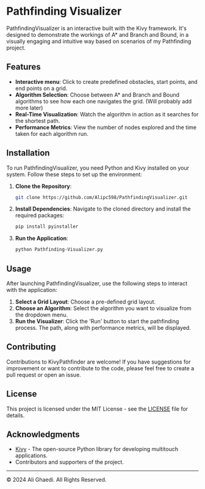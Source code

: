 
# Pathfinding Visualizer

PathfindingVisualizer is an interactive built with the Kivy framework. It's designed to demonstrate the workings of A* and Branch and Bound, in a visually engaging and intuitive way based on scenarios of my Pathfinding project.

## Features

- **Interactive menu**: Click to create predefined obstacles, start points, and end points on a grid.
- **Algorithm Selection**: Choose between A* and Branch and Bound algorithms to see how each one navigates the grid. (Will probably add more later)
- **Real-Time Visualization**: Watch the algorithm in action as it searches for the shortest path.
- **Performance Metrics**: View the number of nodes explored and the time taken for each algorithm run.

## Installation

To run PathfindingVisualizer, you need Python and Kivy installed on your system. Follow these steps to set up the environment:

1. **Clone the Repository**:
   ```bash
   git clone https://github.com/Alipc598/PathfindingVisualizer.git
   ```
   
2. **Install Dependencies**:
   Navigate to the cloned directory and install the required packages:
   ```bash
   pip install pyinstaller
   ```

3. **Run the Application**:
   ```bash
   python Pathfinding-Visualizer.py
   ```

## Usage

After launching PathfindingVisualizer, use the following steps to interact with the application:

1. **Select a Grid Layout**: Choose a pre-defined grid layout.
2. **Choose an Algorithm**: Select the algorithm you want to visualize from the dropdown menu.
3. **Run the Visualizer**: Click the 'Run' button to start the pathfinding process. The path, along with performance metrics, will be displayed.

## Contributing

Contributions to KivyPathfinder are welcome! If you have suggestions for improvement or want to contribute to the code, please feel free to create a pull request or open an issue.

## License

This project is licensed under the MIT License - see the [LICENSE](LICENSE) file for details.

## Acknowledgments

- [Kivy](https://kivy.org/) - The open-source Python library for developing multitouch applications.
- Contributors and supporters of the project.

---

© 2024 Ali Ghaedi. All Rights Reserved.
